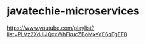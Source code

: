 # javatechie-microservices
https://www.youtube.com/playlist?list=PLVz2XdJiJQxxWhFkucZBoMxeYE6qTgEF8
